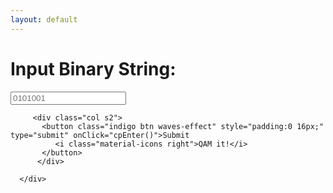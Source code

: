 ```yaml
---
layout: default
---
```

<script src="./logic.js"></script>

 <div class="row">
    <form class="col s12">
      <div class="row">
        <div class="col s4" >
          <h1>Input Binary String:</h1>
        </div>
         <div class="input-field col s6">
           <input placeholder="0101001" id="cp" type="text" class="validate" >
        
         <div class="col s2">
           <button class="indigo btn waves-effect" style="padding:0 16px;" type="submit" onClick="cpEnter()">Submit
              <i class="material-icons right">QAM it!</i>
           </button>
          </div>
        
      </div>
  </form>
</div>
